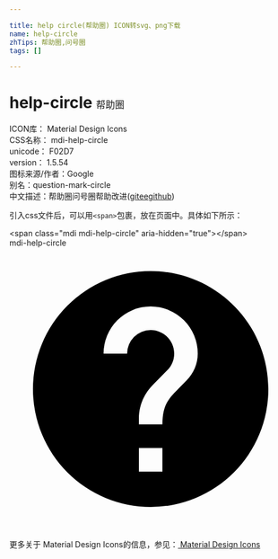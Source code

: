```yaml
---

title: help circle(帮助圈) ICON转svg、png下载
name: help-circle
zhTips: 帮助圈,问号圈
tags: []

---
```


# help-circle  <small style="font-size: 60%;font-weight: 100">帮助圈</small>


<div class="detail-page">
<p>
<span>
ICON库：
<span class="badge-secondary badge">Material Design Icons</span> 
</span>
<br/>
<span>
CSS名称：
<span class="badge-secondary badge">mdi-help-circle</span> 
</span>
<br/>
<span>
unicode：
<span class="badge-secondary badge">F02D7</span> 
<copy-btn content='F02D7' btn-title=""></copy-btn>
<copy-btn :content='String.fromCodePoint(parseInt("F02D7", 16))' btn-title="复制U"></copy-btn>
</span>
<br/>
<span>
version：
<span class="badge-secondary badge">1.5.54</span> 
</span>
<br/>
<span>图标来源/作者：<span class="badge-light badge">Google</span></span> 
<br/>
<span>别名：<span class="badge-light badge">question-mark-circle</span></span><br/><span class="zh-detail">中文描述：<span class="badge-primary badge">帮助圈</span><span class="badge-primary badge">问号圈</span><span class="help-link"><span>帮助改进</span>(<a href="https://gitee.com/liuwave/icon-helper/edit/master/json/material/help-circle.json" target="_blank" rel="noopener noreferrer">gitee</a><a href="https://github.com/liuwave/icon-helper/edit/master/json/material/help-circle.json" target="_blank" rel="noopener noreferrer">github</a></span>)</span><br/>
</p>
</div>
<div class="alert alert-dark">
  <i class="mdi mdi-help-circle mdi-48px"></i>
  <i class="mdi mdi-help-circle mdi-36px"></i>
  <i class="mdi mdi-help-circle mdi-24px"></i>
  <i class="mdi mdi-help-circle mdi-18px"></i>
</div>
<div>
  <p>引入css文件后，可以用<code>&lt;span&gt;</code>包裹，放在页面中。具体如下所示：    
  </p>
  <div class="alert alert-primary" style="font-size: 14px">
    &lt;span class="mdi mdi-help-circle" aria-hidden="true"&gt;&lt;/span&gt;
    <copy-btn content='<span class="mdi mdi-help-circle" aria-hidden="true"></span>'></copy-btn>
  </div>
  <div class="alert alert-secondary">
    <i class="mdi mdi-help-circle"
    style="font-size: 24px"
    aria-hidden="true"></i> mdi-help-circle
    <copy-btn content="mdi-help-circle" btn-title="复制图标名称"></copy-btn>
  </div>
</div>
<div id="svg" class="svg-wrap">
<svg xmlns="http://www.w3.org/2000/svg" viewBox="0 0 24 24"><path d="M15.07,11.25L14.17,12.17C13.45,12.89 13,13.5 13,15H11V14.5C11,13.39 11.45,12.39 12.17,11.67L13.41,10.41C13.78,10.05 14,9.55 14,9C14,7.89 13.1,7 12,7A2,2 0 0,0 10,9H8A4,4 0 0,1 12,5A4,4 0 0,1 16,9C16,9.88 15.64,10.67 15.07,11.25M13,19H11V17H13M12,2A10,10 0 0,0 2,12A10,10 0 0,0 12,22A10,10 0 0,0 22,12C22,6.47 17.5,2 12,2Z" /></svg>
</div>
<detail full-name='mdi-help-circle'></detail>
    
<div><p>更多关于 Material Design Icons的信息，参见：<a target="_blank" href="https://iconhelper.cn/material.html"> Material Design Icons</a>
</p></div>
